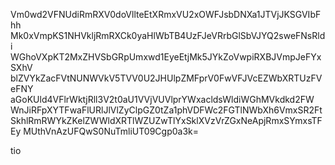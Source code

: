 Vm0wd2VFNUdiRmRXV0doVllteEtXRmxVU2xOWFJsbDNXa1JTVjJKSGVIbFhh
Mk0xVmpKS1NHVkljRmRXCk0yaHlWbTB4UzFJeVRrbGlSbVJYQ2sweFNsRldi
WGhoVXpKT2MxZHVSbGRpUmxwd1EyeEtjMk5JYkZoVwpiRXBJVmpJeFYxSXhV
blZVYkZacFVtNUNWVkV5TVV0U2JHUlpZMFprV0FwVFJVcEZWbXRTUzFVeFNY
aGoKUld4VFlrWktjRll3V2t0aU1VVjVUVlprYWxacldsWldiWGhMVkdkd2FW
WnJiRFpXYTFwaFlURlJlVlZyClpGZ0tZa1phVDFWc2FGTlNWbXh6VmxSR2Ft
SkhlRmRWYkZKelZWWldXRTlWZUZwTlYxSklXVzVrZGxNeApjRmxSYmxsTFEy
MUthVnAzUFQwS0NuTmliUT09Cgp0a3k=

tio